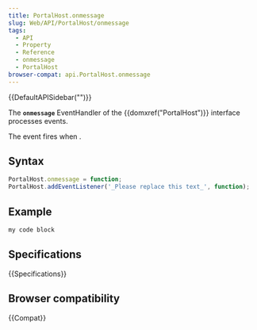 ```yaml
---
title: PortalHost.onmessage
slug: Web/API/PortalHost/onmessage
tags:
  - API
  - Property
  - Reference
  - onmessage
  - PortalHost
browser-compat: api.PortalHost.onmessage
---
```

{{DefaultAPISidebar("")}}

The **`onmessage`** EventHandler of the {{domxref("PortalHost")}} interface processes  events.

The  event fires when .

## Syntax

```js
PortalHost.onmessage = function;
PortalHost.addEventListener('_Please replace this text_', function);
```

## Example

```js
my code block
```

## Specifications

{{Specifications}}

## Browser compatibility

{{Compat}}

